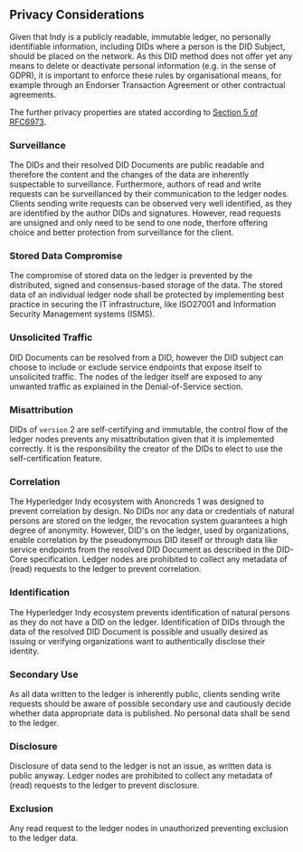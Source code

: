 

## Privacy Considerations

Given that Indy is a publicly readable, immutable ledger, no personally identifiable information, including DIDs where a person is the DID Subject, should be placed on the network. As this DID method does not offer yet any means to delete or deactivate personal information (e.g. in the sense of GDPR), it is important to enforce these rules by organisational means, for example through an Endorser Transaction Agreement or other contractual agreements.

The further privacy properties are stated according to [Section 5 of RFC6973](https://tools.ietf.org/html/rfc6973#section-5).

### Surveillance
The DIDs and their resolved DID Documents are  public readable and therefore the content and the changes of the data are inherently suspectable to surveillance.
Furthermore, authors of read and write requests can be surveillanced by their communication to the ledger nodes. Clients sending write requests can be observed very well identified, as they are identified by the author DIDs and signatures. However, read requests are unsigned and only need to be send to one node, therfore offering choice and better protection from surveillance for the client.

### Stored Data Compromise
The compromise of stored data on the ledger is prevented by the distributed, signed and consensus-based storage of the data. The stored data of an individual ledger node shall be protected by implementing best practice in securing the IT infrastructure, like ISO27001 and Information Security Management systems (ISMS).

### Unsolicited Traffic
DID Documents can be resolved from a DID, however the DID subject can choose to include or exclude service endpoints that expose itself to unsolicited traffic. The nodes of the ledger itself are exposed to any unwanted traffic as explained in the Denial-of-Service section.

### Misattribution
DIDs of `version` 2 are self-certifying and immutable, the control flow of the ledger nodes prevents any misattributation given that it is implemented correctly. It is the responsibility the creator of the DIDs to elect to use the self-certification feature.

### Correlation
The Hyperledger Indy ecosystem with Anoncreds 1 was designed to prevent correlation by design. No DIDs nor any data or credentials of natural persons are stored on the ledger, the revocation system guarantees a high degree of anonymity.
However, DID's on the ledger, used by organizations, enable correlation by the pseudonymous DID iteself or through data like service endpoints from the resolved DID Document as described in the DID-Core specification. Ledger nodes are prohibited to collect any metadata of (read) requests to the ledger to prevent correlation.

### Identification
The Hyperledger Indy ecosystem prevents identification of natural persons as they do not have a DID on the ledger. Identification of DIDs through the data of the resolved DID Document is possible and usually desired as issuing or verifying organizations want to authentically disclose their identity.

### Secondary Use
As all data written to the ledger is inherently public, clients sending write requests should be aware of possible secondary use and cautiously decide whether data appropriate data is published. No personal data shall be send to the ledger.

### Disclosure
Disclosure of data send to the ledger is not an issue, as written data is public anyway. Ledger nodes are prohibited to collect any metadata of (read) requests to the ledger to prevent disclosure.

### Exclusion
Any read request to the ledger nodes in unauthorized preventing exclusion to the ledger data.

